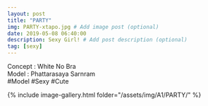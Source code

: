 ```yaml
---
layout: post
title: "PARTY"
img: PARTY-xtapo.jpg # Add image post (optional)
date: 2019-05-08 06:40:00
description: Sexy Girl! # Add post description (optional)
tag: [sexy]
---
```

Concept : White No Bra  
Model : Phattarasaya Sarnram  
#Model #Sexy #Cute

{% include image-gallery.html folder="/assets/img/A1/PARTY/" %}
